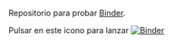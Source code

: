 
Repositorio para probar [Binder](https://mybinder.org/). 


Pulsar en este icono para lanzar [![Binder](https://mybinder.org/badge_logo.svg)](https://mybinder.org/v2/gh/angelblasco/binder-test-repo/master)

